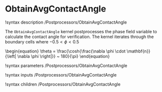 # ObtainAvgContactAngle

!syntax description /Postprocessors/ObtainAvgContactAngle

The `ObtainAvgContactAngle` kernel postprocesses the phase field variable to calculate the contact angle for verification. The kernel iterates through the boundary cells where $-0.5<\phi<0.5$

\begin{equation}
    \theta = \frac{\cosh{\frac{\nabla \phi \cdot \mathbf{n}}{\left| \nabla \phi \right|}} ~ 180}{\pi}
\end{equation}


!syntax parameters /Postprocessors/ObtainAvgContactAngle

!syntax inputs /Postprocessors/ObtainAvgContactAngle

!syntax children /Postprocessors/ObtainAvgContactAngle

